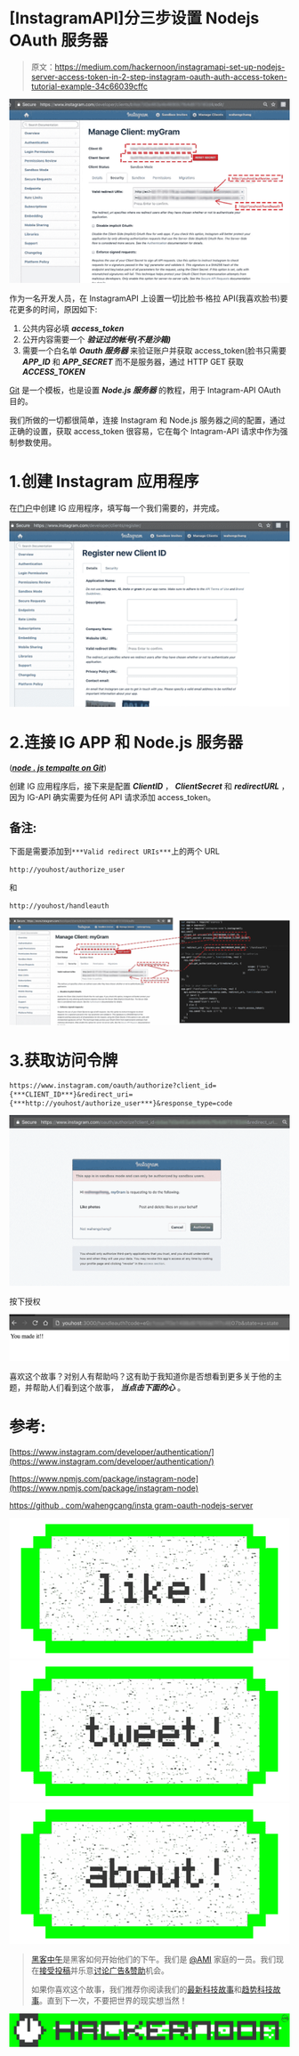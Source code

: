 # [InstagramAPI]分三步设置 Nodejs OAuth 服务器

> 原文：<https://medium.com/hackernoon/instagramapi-set-up-nodejs-server-access-token-in-2-step-instagram-oauth-auth-access-token-tutorial-example-34c66039cffc>

![](img/03374097e4ab3d057c6fee5606bf7918.png)

作为一名开发人员，在 InstagramAPI 上设置一切比脸书·格拉 API(我喜欢脸书)要花更多的时间，原因如下:

1.  公共内容必填 ***access_token***
2.  公开内容需要一个 ***验证过的帐号(不是沙箱)***
3.  需要一个白名单 ***Oauth 服务器*** 来验证账户并获取 access_token(脸书只需要 ***APP_ID*** 和 ***APP_SECRET*** 而不是服务器，通过 HTTP GET 获取 ***ACCESS_TOKEN***

[Git](https://github.com/wahengchang/instagram-oauth-nodejs-server) 是一个模板，也是设置 ***Node.js 服务器*** 的教程，用于 Intagram-API OAuth 目的。

我们所做的一切都很简单，连接 Instagram 和 Node.js 服务器之间的配置，通过正确的设置，获取 access_token 很容易，它在每个 Intagram-API 请求中作为强制参数使用。

# 1.创建 Instagram 应用程序

在[门户](https://www.instagram.com/developer/clients/register/)中创建 IG 应用程序，填写每一个我们需要的，并完成。

![](img/28b92e8a28f880101f755aa3b1f28220.png)

# 2.连接 IG APP 和 Node.js 服务器

([***node . js tempalte on Git***](https://github.com/wahengchang/instagram-oauth-nodejs-server))

创建 IG 应用程序后，接下来是配置 ***ClientID*** ， ***ClientSecret*** 和 ***redirectURL*** ，因为 IG-API 确实需要为任何 API 请求添加 access_token。

## 备注:

下面是需要添加到`***Valid redirect URIs***`上的两个 URL

`http://youhost/authorize_user`

和

`http://youhost/handleauth`

![](img/9f609bd2841279957d49f2202b1a0e62.png)

# 3.获取访问令牌

```
https://www.instagram.com/oauth/authorize?client_id={***CLIENT_ID***}&redirect_uri={***http://youhost/authorize_user***}&response_type=code
```

![](img/2ef57fe512950caf7462bef0c4206da7.png)

按下授权

![](img/0bb28d3d5059c03f93abd5525f6dde4c.png)

喜欢这个故事？对别人有帮助吗？这有助于我知道你是否想看到更多关于他的主题，并帮助人们看到这个故事， ***当点击下面的心*** 。

# 参考:

[https://www.instagram.com/developer/authentication/](https://www.instagram.com/developer/authentication/)

[https://www.npmjs.com/package/instagram-node](https://www.npmjs.com/package/instagram-node)

[https://github . com/wahengcang/insta gram-oauth-nodejs-server](https://github.com/wahengchang/instagram-oauth-nodejs-server)

[![](img/50ef4044ecd4e250b5d50f368b775d38.png)](http://bit.ly/HackernoonFB)[![](img/979d9a46439d5aebbdcdca574e21dc81.png)](https://goo.gl/k7XYbx)[![](img/2930ba6bd2c12218fdbbf7e02c8746ff.png)](https://goo.gl/4ofytp)

> [黑客中午](http://bit.ly/Hackernoon)是黑客如何开始他们的下午。我们是 [@AMI](http://bit.ly/atAMIatAMI) 家庭的一员。我们现在[接受投稿](http://bit.ly/hackernoonsubmission)并乐意[讨论广告&赞助](mailto:partners@amipublications.com)机会。
> 
> 如果你喜欢这个故事，我们推荐你阅读我们的[最新科技故事](http://bit.ly/hackernoonlatestt)和[趋势科技故事](https://hackernoon.com/trending)。直到下一次，不要把世界的现实想当然！

![](img/be0ca55ba73a573dce11effb2ee80d56.png)